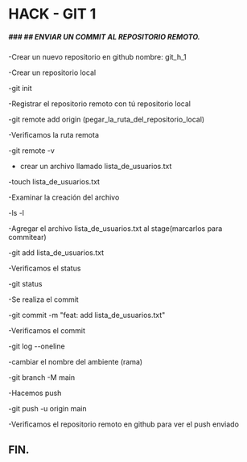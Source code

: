 # HACK - GIT 1

##### ### ## ENVIAR UN COMMIT AL REPOSITORIO REMOTO.

-Crear un nuevo repositorio en github nombre: git_h_1

-Crear un repositorio local

-git init

-Registrar el repositorio remoto con tú repositorio local

-git remote add origin (pegar_la_ruta_del_repositorio_local)

-Verificamos la ruta remota

-git remote -v

- crear un archivo llamado lista_de_usuarios.txt

-touch lista_de_usuarios.txt

-Examinar la creación del archivo

-ls -l

-Agregar el archivo lista_de_usuarios.txt al stage(marcarlos para commitear)

-git add lista_de_usuarios.txt

-Verificamos el status

-git status

-Se realiza el commit

-git commit -m "feat: add lista_de_usuarios.txt"

-Verificamos el commit

-git log --oneline

-cambiar el nombre del ambiente (rama)

-git branch -M main

-Hacemos push

-git push -u origin main

-Verificamos el repositorio remoto en github para ver el push enviado

##  FIN.
